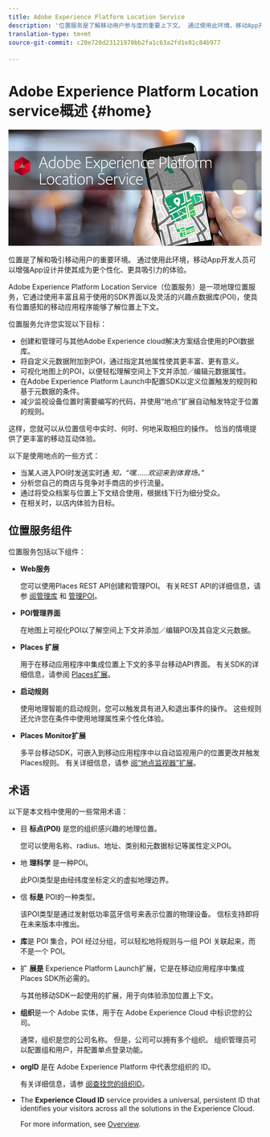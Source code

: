 ```yaml
---
title: Adobe Experience Platform Location Service
description: '位置服务是了解移动用户参与度的重要上下文。 通过使用此环境，移动App开发人员可以增强App设计并使其成为更个性化、更具吸引力的体验。 '
translation-type: tm+mt
source-git-commit: c20e720d23121970bb2fa1c63a2fd1e81c84b977

---
```



# Adobe Experience Platform Location service概述 {#home}

![“Adobe Experience Platform Location Service”](/help/assets/LocationHeader.png)

位置是了解和吸引移动用户的重要环境。 通过使用此环境，移动App开发人员可以增强App设计并使其成为更个性化、更具吸引力的体验。

Adobe Experience Platform Location Service（位置服务）是一项地理位置服务，它通过使用丰富且易于使用的SDK界面以及灵活的兴趣点数据库(POI)，使具有位置感知的移动应用程序能够了解位置上下文。

位置服务允许您实现以下目标：

* 创建和管理可与其他Adobe Experience cloud解决方案结合使用的POI数据库。
* 将自定义元数据附加到POI，通过指定其他属性使其更丰富、更有意义。
* 可视化地图上的POI，以便轻松理解空间上下文并添加／编辑元数据属性。
* 在Adobe Experience Platform Launch中配置SDK以定义位置触发的规则和基于元数据的条件。
* 减少监视设备位置时需要编写的代码，并使用“地点”扩展自动触发特定于位置的规则。

这样，您就可以从位置信号中实时、何时、何地采取相应的操作。 恰当的情境提供了更丰富的移动互动体验。

以下是使用地点的一些方式：

* 当某人进入POI时发送实时通 *知，“嘿……欢迎来到体育场。”*
* 分析您自己的商店与竞争对手商店的步行流量。
* 通过将受众档案与位置上下文结合使用，根据线下行为细分受众。
* 在相关时，以店内体验为目标。

## 位置服务组件

位置服务包括以下组件：

* **Web服务**

   您可以使用Places REST API创建和管理POI。 有关REST API的详细信息，请参 [阅管理库](/help/web-service-api/api-usage/manage-libraries/manage-libraries.md) 和 [管理POI](/help/web-service-api/api-usage/manage-pois/manage-pois.md)。

* **POI管理界面**

   在地图上可视化POI以了解空间上下文并添加／编辑POI及其自定义元数据。

* **Places 扩展**

   用于在移动应用程序中集成位置上下文的多平台移动API界面。 有关SDK的详细信息，请参阅 [Places扩展](/help/places-ext-aep-sdks/places-extension/places-extension.md)。

* **启动规则**

   使用地理智能的启动规则，您可以触发具有进入和退出事件的操作。 这些规则还允许您在条件中使用地理属性来个性化体验。

* **Places Monitor扩展**

   多平台移动SDK，可嵌入到移动应用程序中以自动监视用户的位置更改并触发Places规则。 有关详细信息，请参 [阅“地点监视器”扩展](/help/places-ext-aep-sdks/places-monitor-extension/places-monitor-extension.md)。

## 术语

以下是本文档中使用的一些常用术语：

* 目 **标点(POI)** 是您的组织感兴趣的地理位置。

   您可以使用名称、radius、地址、类别和元数据标记等属性定义POI。

* 地 **理科学** 是一种POI。

   此POI类型是由经纬度坐标定义的虚拟地理边界。

* 信 **标是** POI的一种类型。

   该POI类型是通过发射低功率蓝牙信号来表示位置的物理设备。 信标支持即将在未来版本中推出。

* **库**&#x200B;是 POI 集合，POI 经过分组，可以轻松地将规则与一组 POI 关联起来，而不是一个 POI。

* 扩 **展是** Experience Platform Launch扩展，它是在移动应用程序中集成Places SDK所必需的。

   与其他移动SDK一起使用的扩展，用于向体验添加位置上下文。

* **组织**&#x200B;是一个 Adobe 实体，用于在 Adobe Experience Cloud 中标识您的公司。

   通常，组织是您的公司名称。 但是，公司可以拥有多个组织。 组织管理员可以配置组和用户，并配置单点登录功能。

* **orgID** 是在 Adobe Experience Platform 中代表您组织的 ID。

   有关详细信息，请参 [阅查找您的组织ID](https://forums.adobe.com/thread/2339895)。

* The **Experience Cloud ID** service provides a universal, persistent ID that identifies your visitors across all the solutions in the Experience Cloud.

   For more information, see [Overview](https://docs.adobe.com/content/help/en/id-service/using/intro/overview.html).
